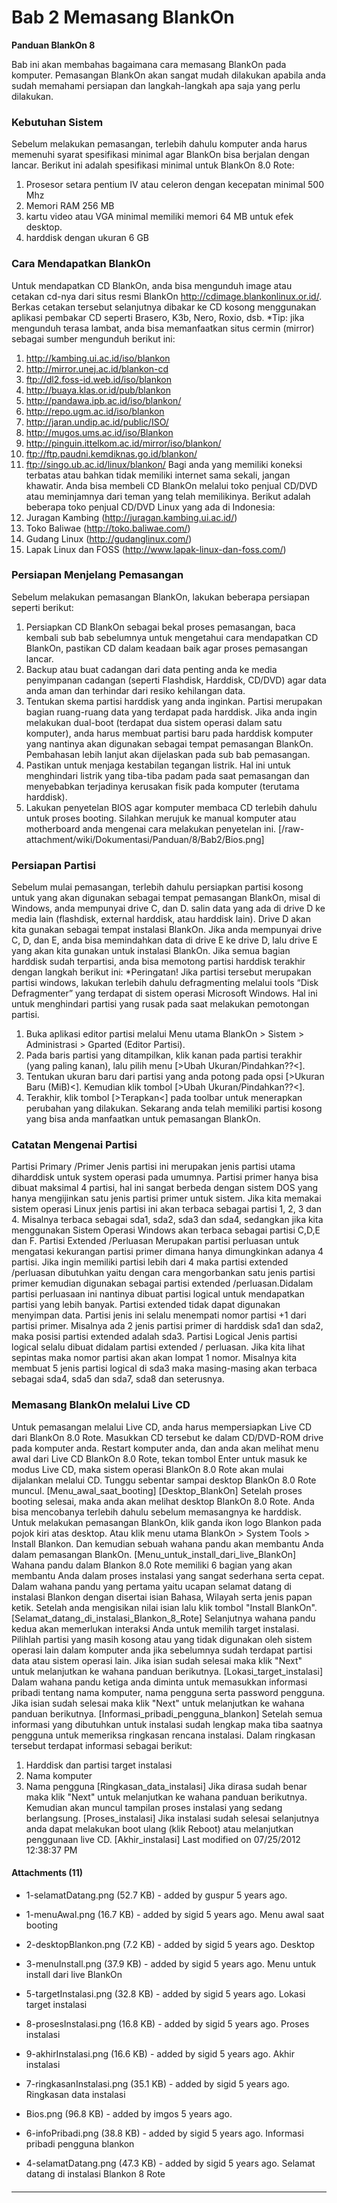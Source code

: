 # Bab 2 Memasang BlankOn
**Panduan BlankOn 8**

Bab ini akan membahas bagaimana cara memasang BlankOn pada komputer. Pemasangan
BlankOn akan sangat mudah dilakukan apabila anda sudah memahami persiapan dan
langkah-langkah apa saja yang perlu dilakukan.
### Kebutuhan Sistem
Sebelum melakukan pemasangan, terlebih dahulu komputer anda harus memenuhi
syarat spesifikasi minimal agar BlankOn bisa berjalan dengan lancar. Berikut
ini adalah spesifikasi minimal untuk BlankOn 8.0 Rote:
   1. Prosesor setara pentium IV atau celeron dengan kecepatan minimal 500 Mhz
   1. Memori RAM 256 MB
   1. kartu video atau VGA minimal memiliki memori 64 MB untuk efek desktop.
   1. harddisk dengan ukuran 6 GB
### Cara Mendapatkan BlankOn
Untuk mendapatkan CD BlankOn, anda bisa mengunduh image atau cetakan cd-nya
dari situs resmi BlankOn ​http://cdimage.blankonlinux.or.id/. Berkas cetakan
tersebut selanjutnya dibakar ke CD kosong menggunakan aplikasi pembakar CD
seperti Brasero, K3b, Nero, Roxio, dsb.
*Tip: jika mengunduh terasa lambat, anda bisa memanfaatkan situs cermin
(mirror) sebagai sumber mengunduh berikut ini:
   1. ​http://kambing.ui.ac.id/iso/blankon
   1. ​http://mirror.unej.ac.id/blankon-cd
   1. ​ftp://dl2.foss-id.web.id/iso/blankon
   1. ​http://buaya.klas.or.id/pub/blankon
   1. ​http://pandawa.ipb.ac.id/iso/blankon/
   1. ​http://repo.ugm.ac.id/iso/blankon
   1. ​http://jaran.undip.ac.id/public/ISO/
   1. ​http://mugos.ums.ac.id/iso/Blankon
   1. ​http://pinguin.ittelkom.ac.id/mirror/iso/blankon/
   1. ​ftp://ftp.paudni.kemdiknas.go.id/blankon/
   1. ​ftp://singo.ub.ac.id/linux/blankon/
Bagi anda yang memiliki koneksi terbatas atau bahkan tidak memiliki internet
sama sekali, jangan khawatir. Anda bisa membeli CD BlankOn melalui toko penjual
CD/DVD atau meminjamnya dari teman yang telah memilikinya. Berikut adalah
beberapa toko penjual CD/DVD Linux yang ada di Indonesia:
   1. Juragan Kambing (​http://juragan.kambing.ui.ac.id/)
   1. Toko Baliwae (​http://toko.baliwae.com/)
   1. Gudang Linux (​http://gudanglinux.com/)
   1. Lapak Linux dan FOSS (​http://www.lapak-linux-dan-foss.com/)
### Persiapan Menjelang Pemasangan
Sebelum melakukan pemasangan BlankOn, lakukan beberapa persiapan seperti
berikut:
   1. Persiapkan CD BlankOn sebagai bekal proses pemasangan, baca kembali sub
      bab sebelumnya untuk mengetahui cara mendapatkan CD BlankOn, pastikan CD
      dalam keadaan baik agar proses pemasangan lancar.
   1. Backup atau buat cadangan dari data penting anda ke media penyimpanan
      cadangan (seperti Flashdisk, Harddisk, CD/DVD) agar data anda aman dan
      terhindar dari resiko kehilangan data.
   1. Tentukan skema partisi harddisk yang anda inginkan. Partisi merupakan
      bagian ruang-ruang data yang terdapat pada harddisk. Jika anda ingin
      melakukan dual-boot (terdapat dua sistem operasi dalam satu komputer),
      anda harus membuat partisi baru pada harddisk komputer yang nantinya akan
      digunakan sebagai tempat pemasangan BlankOn. Pembahasan lebih lanjut akan
      dijelaskan pada sub bab pemasangan.
   1. Pastikan untuk menjaga kestabilan tegangan listrik. Hal ini untuk
      menghindari listrik yang tiba-tiba padam pada saat pemasangan dan
      menyebabkan terjadinya kerusakan fisik pada komputer (terutama harddisk).
   1. Lakukan penyetelan BIOS agar komputer membaca CD terlebih dahulu untuk
      proses booting. Silahkan merujuk ke manual komputer atau motherboard anda
      mengenai cara melakukan penyetelan ini.
[/raw-attachment/wiki/Dokumentasi/Panduan/8/Bab2/Bios.png]
### Persiapan Partisi
Sebelum mulai pemasangan, terlebih dahulu persiapkan partisi kosong untuk yang
akan digunakan sebagai tempat pemasangan BlankOn, misal di Windows, anda
mempunyai drive C, dan D. salin data yang ada di drive D ke media lain
(flashdisk, external harddisk, atau harddisk lain). Drive D akan kita gunakan
sebagai tempat instalasi BlankOn. Jika anda mempunyai drive C, D, dan E, anda
bisa memindahkan data di drive E ke drive D, lalu drive E yang akan kita
gunakan untuk instalasi BlankOn. Jika semua bagian harddisk sudah terpartisi,
anda bisa memotong partisi harddisk terakhir dengan langkah berikut ini:
*Peringatan! Jika partisi tersebut merupakan partisi windows, lakukan terlebih
dahulu defragmenting melalui tools “Disk Defragmenter” yang terdapat di sistem
operasi Microsoft Windows. Hal ini untuk menghindari partisi yang rusak pada
saat melakukan pemotongan partisi.
   1. Buka aplikasi editor partisi melalui Menu utama BlankOn > Sistem >
      Administrasi > Gparted (Editor Partisi).
   1. Pada baris partisi yang ditampilkan, klik kanan pada partisi terakhir
      (yang paling kanan), lalu pilih menu [>Ubah Ukuran/Pindahkan??<].
   1. Tentukan ukuran baru dari partisi yang anda potong pada opsi [>Ukuran
      Baru (MiB)<]. Kemudian klik tombol [>Ubah Ukuran/Pindahkan??<].
   1. Terakhir, klik tombol [>Terapkan<] pada toolbar untuk menerapkan
      perubahan yang dilakukan.
Sekarang anda telah memiliki partisi kosong yang bisa anda manfaatkan untuk
pemasangan BlankOn.
### Catatan Mengenai Partisi
Partisi Primary /Primer
Jenis partisi ini merupakan jenis partisi utama diharddisk untuk system operasi
pada umumnya. Partisi primer hanya bisa dibuat maksimal 4 partisi, hal ini
sangat berbeda dengan sistem DOS yang hanya mengijinkan satu jenis partisi
primer untuk sistem. Jika kita memakai sistem operasi Linux jenis partisi ini
akan terbaca sebagai partisi 1, 2, 3 dan 4. Misalnya terbaca sebagai sda1,
sda2, sda3 dan sda4, sedangkan jika kita menggunakan Sistem Operasi Windows
akan terbaca sebagai partisi C,D,E dan F.
Partisi Extended /Perluasan Merupakan partisi perluasan untuk mengatasi
kekurangan partisi primer dimana hanya dimungkinkan adanya 4 partisi. Jika
ingin memiliki partisi lebih dari 4 maka partisi extended /perluasan dibutuhkan
yaitu dengan cara mengorbankan satu jenis partisi primer kemudian digunakan
sebagai partisi extended /perluasan.Didalam partisi perluasaan ini nantinya
dibuat partisi logical untuk mendapatkan partisi yang lebih banyak. Partisi
extended tidak dapat digunakan menyimpan data. Partisi jenis ini selalu
menempati nomor partisi +1 dari partisi primer. Misalnya ada 2 jenis partisi
primer di harddisk sda1 dan sda2, maka posisi partisi extended adalah sda3.
Partisi Logical Jenis partisi logical selalu dibuat didalam partisi extended /
perluasan. Jika kita lihat sepintas maka nomor partisi akan akan lompat 1
nomor. Misalnya kita membuat 5 jenis partisi logical di sda3 maka masing-masing
akan terbaca sebagai sda4, sda5 dan sda7, sda8 dan seterusnya.
### Memasang BlankOn melalui Live CD
Untuk pemasangan melalui Live CD, anda harus mempersiapkan Live CD dari BlankOn
8.0 Rote. Masukkan CD tersebut ke dalam CD/DVD-ROM drive pada komputer anda.
Restart komputer anda, dan anda akan melihat menu awal dari Live CD BlankOn 8.0
Rote, tekan tombol Enter untuk masuk ke modus Live CD, maka sistem operasi
BlankOn 8.0 Rote akan mulai dijalankan melalui CD. Tunggu sebentar sampai
desktop BlankOn 8.0 Rote muncul.
[Menu_awal_saat_booting]
[Desktop_BlankOn]
Setelah proses booting selesai, maka anda akan melihat desktop BlankOn 8.0
Rote. Anda bisa mencobanya terlebih dahulu sebelum memasangnya ke harddisk.
Untuk melakukan pemasangan BlankOn, klik ganda ikon logo Blankon pada pojok
kiri atas desktop. Atau klik menu utama BlankOn > System Tools > Install
Blankon. Dan kemudian sebuah wahana pandu akan membantu Anda dalam pemasangan
BlankOn.
[Menu_untuk_install_dari_live_BlankOn]
Wahana pandu dalam Blankon 8.0 Rote memiliki 6 bagian yang akan membantu Anda
dalam proses instalasi yang sangat sederhana serta cepat. Dalam wahana pandu
yang pertama yaitu ucapan selamat datang di instalasi Blankon dengan disertai
isian Bahasa, Wilayah serta jenis papan ketik. Setelah anda mengisikan nilai
isian lalu klik tombol "Install BlankOn".
[Selamat_datang_di_instalasi_Blankon_8_Rote]
Selanjutnya wahana pandu kedua akan memerlukan interaksi Anda untuk memilih
target instalasi. Pilihlah partisi yang masih kosong atau yang tidak digunakan
oleh sistem operasi lain dalam komputer anda jika sebelumnya sudah terdapat
partisi data atau sistem operasi lain. Jika isian sudah selesai maka klik
"Next" untuk melanjutkan ke wahana panduan berikutnya.
[Lokasi_target_instalasi]
Dalam wahana pandu ketiga anda diminta untuk memasukkan informasi pribadi
tentang nama komputer, nama pengguna serta password pengguna. Jika isian sudah
selesai maka klik "Next" untuk melanjutkan ke wahana panduan berikutnya.
[Informasi_pribadi_pengguna_blankon]
Setelah semua informasi yang dibutuhkan untuk instalasi sudah lengkap maka tiba
saatnya pengguna untuk memeriksa ringkasan rencana instalasi. Dalam ringkasan
tersebut terdapat informasi sebagai berikut:
   1. Harddisk dan partisi target instalasi
   2. Nama komputer
   3. Nama pengguna
[Ringkasan_data_instalasi]
Jika dirasa sudah benar maka klik "Next" untuk melanjutkan ke wahana panduan
berikutnya.
Kemudian akan muncul tampilan proses instalasi yang sedang berlangsung.
[Proses_instalasi]
Jika instalasi sudah selesai selanjutnya anda dapat melakukan boot ulang (klik
Reboot) atau melanjutkan penggunaan live CD.
[Akhir_instalasi]
Last modified on 07/25/2012 12:38:37 PM
#### Attachments (11)
  * 1-selamatDatang.png​ (52.7 KB) - added by guspur 5 years ago.
  * 1-menuAwal.png​ (16.7 KB) - added by sigid 5 years ago. Menu awal saat
      booting
  * 2-desktopBlankon.png​ (7.2 KB) - added by sigid 5 years ago. Desktop
   
  * 3-menuInstall.png​ (37.9 KB) - added by sigid 5 years ago. Menu untuk
      install dari live BlankOn
  * 5-targetInstalasi.png​ (32.8 KB) - added by sigid 5 years ago. Lokasi
      target instalasi
  * 8-prosesInstalasi.png​ (16.8 KB) - added by sigid 5 years ago. Proses
      instalasi
  * 9-akhirInstalasi.png​ (16.6 KB) - added by sigid 5 years ago. Akhir
      instalasi
  * 7-ringkasanInstalasi.png​ (35.1 KB) - added by sigid 5 years ago.
      Ringkasan data instalasi
  * Bios.png​ (96.8 KB) - added by imgos 5 years ago.
  * 6-infoPribadi.png​ (38.8 KB) - added by sigid 5 years ago. Informasi
      pribadi pengguna blankon
  * 4-selamatDatang.png​ (47.3 KB) - added by sigid 5 years ago. Selamat
      datang di instalasi Blankon 8 Rote
#### 
    
 
 
 
 
 
---
 

